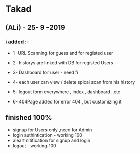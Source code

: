 # Takad
## (ALi) - 25- 9 -2019
### i added :- 
* 1 -URL Scanning for guess and for registed user
* 2- historys are linked with DB for registed Users -- 
* 3- Dashboard for user - need fi
* 4- each user can view / delete spical scan  from his history 
* 5- logout form everywhere , index , dashboard ..etc  

* 6- 404Page added for error 404 , but customizing it 

## finished 100%
* signup for Users only ,need for Admin
* login authintication - working 100
* aleart nitification for signup and login
* logout - working 100
